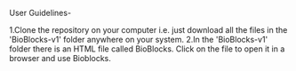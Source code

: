 User Guidelines-

1.Clone the repository on your computer i.e. just download all the files in the 'BioBlocks-v1' folder anywhere on your system. 
2.In the 'BioBlocks-v1' folder there is an HTML file called BioBlocks. Click on the file to open it in a browser and use Bioblocks.

